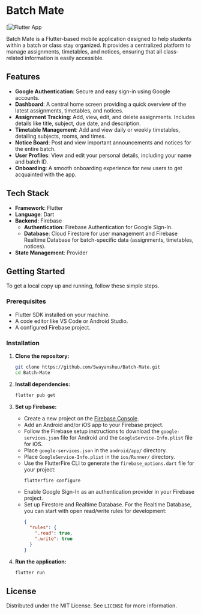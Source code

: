 # Batch Mate
[![Flutter App](https://deepwiki.com/Swayanshuu/Batch-Mate)

Batch Mate is a Flutter-based mobile application designed to help students within a batch or class stay organized. It provides a centralized platform to manage assignments, timetables, and notices, ensuring that all class-related information is easily accessible.

## Features

-   **Google Authentication**: Secure and easy sign-in using Google accounts.
-   **Dashboard**: A central home screen providing a quick overview of the latest assignments, timetables, and notices.
-   **Assignment Tracking**: Add, view, edit, and delete assignments. Includes details like title, subject, due date, and description.
-   **Timetable Management**: Add and view daily or weekly timetables, detailing subjects, rooms, and times.
-   **Notice Board**: Post and view important announcements and notices for the entire batch.
-   **User Profiles**: View and edit your personal details, including your name and batch ID.
-   **Onboarding**: A smooth onboarding experience for new users to get acquainted with the app.

## Tech Stack

-   **Framework**: Flutter
-   **Language**: Dart
-   **Backend**: Firebase
    -   **Authentication**: Firebase Authentication for Google Sign-In.
    -   **Database**: Cloud Firestore for user management and Firebase Realtime Database for batch-specific data (assignments, timetables, notices).
-   **State Management**: Provider

## Getting Started

To get a local copy up and running, follow these simple steps.

### Prerequisites

-   Flutter SDK installed on your machine.
-   A code editor like VS Code or Android Studio.
-   A configured Firebase project.

### Installation

1.  **Clone the repository:**
    ```sh
    git clone https://github.com/Swayanshuu/Batch-Mate.git
    cd Batch-Mate
    ```

2.  **Install dependencies:**
    ```sh
    flutter pub get
    ```
3.  **Set up Firebase:**
    -   Create a new project on the [Firebase Console](https://console.firebase.google.com/).
    -   Add an Android and/or iOS app to your Firebase project.
    -   Follow the Firebase setup instructions to download the `google-services.json` file for Android and the `GoogleService-Info.plist` file for iOS.
    -   Place `google-services.json` in the `android/app/` directory.
    -   Place `GoogleService-Info.plist` in the `ios/Runner/` directory.
    -   Use the FlutterFire CLI to generate the `firebase_options.dart` file for your project:
        ```sh
        flutterfire configure
        ```
    -   Enable Google Sign-In as an authentication provider in your Firebase project.
    -   Set up Firestore and Realtime Database. For the Realtime Database, you can start with open read/write rules for development:
        ```json
        {
          "rules": {
            ".read": true,
            ".write": true
          }
        }
        ```

4.  **Run the application:**
    ```sh
    flutter run
    ```

## License

Distributed under the MIT License. See `LICENSE` for more information.
